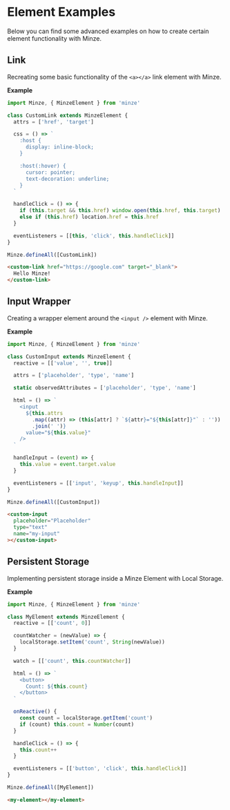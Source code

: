 # Element Examples

Below you can find some advanced examples on how to create certain element functionality with Minze.

## Link

Recreating some basic functionality of the `<a></a>` link element with Minze.

**Example**

```js
import Minze, { MinzeElement } from 'minze'

class CustomLink extends MinzeElement {
  attrs = ['href', 'target']

  css = () => `
    :host {
      display: inline-block;
    }

    :host(:hover) {
      cursor: pointer;
      text-decoration: underline;
    }
  `

  handleClick = () => {
    if (this.target && this.href) window.open(this.href, this.target)
    else if (this.href) location.href = this.href
  }

  eventListeners = [[this, 'click', this.handleClick]]
}

Minze.defineAll([CustomLink])
```

<!-- prettier-start-ignore -->

```html
<custom-link href="https://google.com" target="_blank">
  Hello Minze!
</custom-link>
```

<!-- prettier-end-ignore -->

## Input Wrapper

Creating a wrapper element around the `<input />` element with Minze.

**Example**

```js
import Minze, { MinzeElement } from 'minze'

class CustomInput extends MinzeElement {
  reactive = [['value', '', true]]

  attrs = ['placeholder', 'type', 'name']

  static observedAttributes = ['placeholder', 'type', 'name']

  html = () => `
    <input
      ${this.attrs
        .map((attr) => (this[attr] ? `${attr}="${this[attr]}"` : ''))
        .join(' ')}
      value="${this.value}"
    />
  `

  handleInput = (event) => {
    this.value = event.target.value
  }

  eventListeners = [['input', 'keyup', this.handleInput]]
}

Minze.defineAll([CustomInput])
```

<!-- prettier-start-ignore -->

```html
<custom-input
  placeholder="Placeholder"
  type="text"
  name="my-input"
></custom-input>
```

<!-- prettier-end-ignore -->

## Persistent Storage

Implementing persistent storage inside a Minze Element with Local Storage.

**Example**

```js
import Minze, { MinzeElement } from 'minze'

class MyElement extends MinzeElement {
  reactive = [['count', 0]]

  countWatcher = (newValue) => {
    localStorage.setItem('count', String(newValue))
  }

  watch = [['count', this.countWatcher]]

  html = () => `
    <button>
      Count: ${this.count}
    </button>
  `

  onReactive() {
    const count = localStorage.getItem('count')
    if (count) this.count = Number(count)
  }

  handleClick = () => {
    this.count++
  }

  eventListeners = [['button', 'click', this.handleClick]]
}

Minze.defineAll([MyElement])
```

```html
<my-element></my-element>
```
